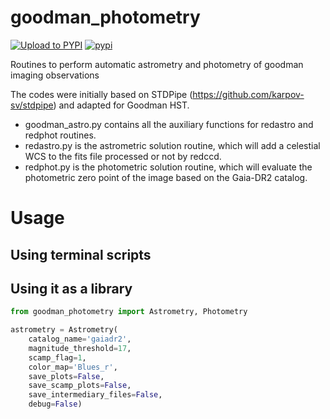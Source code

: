 # goodman_photometry

[![Upload to PYPI](https://github.com/soar-telescope/goodman_photometry/actions/workflows/python-publish.yml/badge.svg)](https://github.com/soar-telescope/goodman_photometry/actions/workflows/python-publish.yml)
[![pypi](https://img.shields.io/pypi/v/goodman_photometry.svg?style=flat)](https://pypi.org/project/goodman-photometry/)

Routines to perform automatic astrometry and photometry of goodman imaging observations

The codes were initially based on STDPipe (https://github.com/karpov-sv/stdpipe) and adapted for Goodman HST.

- goodman_astro.py contains all the auxiliary functions for redastro and redphot routines.
- redastro.py is the astrometric solution routine, which will add a celestial WCS to the fits file processed or not by redccd.
- redphot.py is the photometric solution routine, which will evaluate the photometric zero point of the image based on the Gaia-DR2 catalog.


# Usage

## Using terminal scripts

## Using it as a library

```python
from goodman_photometry import Astrometry, Photometry

astrometry = Astrometry(
    catalog_name='gaiadr2',
    magnitude_threshold=17,
    scamp_flag=1,
    color_map='Blues_r',
    save_plots=False,
    save_scamp_plots=False,
    save_intermediary_files=False,
    debug=False)
```
